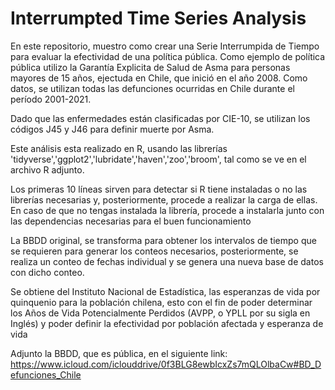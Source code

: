 # Interrumpted Time Series Analysis


En este repositorio, muestro como crear una Serie Interrumpida de Tiempo para evaluar la efectividad de una política pública. Como ejemplo de política pública utilizo la Garantía Explicita de Salud de Asma para personas mayores de 15 años, ejectuda en Chile, que inició en el año 2008. Como datos, se utilizan todas las defunciones ocurridas en Chile durante el período 2001-2021. 

Dado que las enfermedades están clasificadas por CIE-10, se utilizan los códigos J45 y J46 para definir muerte por Asma.

Este análisis esta realizado en R, usando las librerías 'tidyverse','ggplot2','lubridate','haven','zoo','broom', tal como se ve en el archivo R adjunto.

Los primeras 10 líneas sirven para detectar si R tiene instaladas o no las librerías necesarias y, posteriormente, procede a realizar la carga de ellas. En caso de que no tengas instalada la librería, procede a instalarla junto con las dependencias necesarias para el buen funcionamiento


La BBDD original, se transforma para obtener los intervalos de tiempo que se requieren para generar los conteos necesarios, posteriormente, se realiza un conteo de fechas individual y se genera una nueva base de datos con dicho conteo.

Se obtiene del Instituto Nacional de Estadística, las esperanzas de vida por quinquenio para la población chilena, esto con el fin de poder determinar los Años de Vida Potencialmente Perdidos (AVPP, o YPLL por su sigla en Inglés) y poder definir la efectividad por población afectada y esperanza de vida


Adjunto la BBDD, que es pública, en el siguiente link: https://www.icloud.com/iclouddrive/0f3BLG8ewbIcxZs7mQLOlbaCw#BD_Defunciones_Chile
